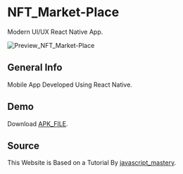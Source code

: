 # NFT_Market-Place

Modern UI/UX React Native App.

![Preview_NFT_Market-Place](https://user-images.githubusercontent.com/75238302/209460408-8cc33a78-66d9-4c8f-8a89-87bb95b94ee3.png)


## General Info

Mobile App Developed Using React Native.

## Demo

Download [APK_FILE](https://exp-shell-app-assets.s3.us-west-1.amazonaws.com/android/%40roshanrv/NFT_Market_Place-e8ca84a30ea7449c874b85322535f807-signed.apk).

## Source

This Website is Based on a Tutorial By [javascript_mastery](https://youtu.be/_ivIUCSOZ78).
